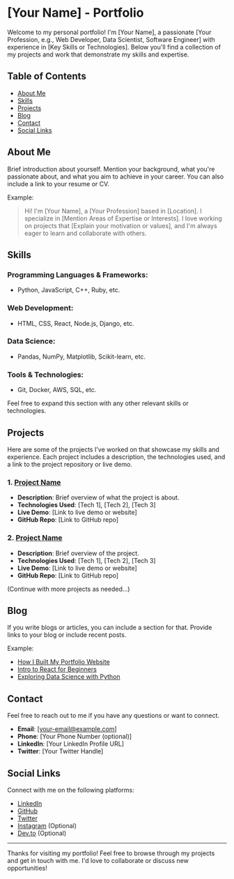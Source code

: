 # [Your Name] - Portfolio

Welcome to my personal portfolio! I'm [Your Name], a passionate [Your Profession, e.g., Web Developer, Data Scientist, Software Engineer] with experience in [Key Skills or Technologies]. Below you'll find a collection of my projects and work that demonstrate my skills and expertise.

## Table of Contents

- [About Me](#about-me)
- [Skills](#skills)
- [Projects](#projects)
- [Blog](#blog)
- [Contact](#contact)
- [Social Links](#social-links)

## About Me

Brief introduction about yourself. Mention your background, what you're passionate about, and what you aim to achieve in your career. You can also include a link to your resume or CV.

Example:
> Hi! I'm [Your Name], a [Your Profession] based in [Location]. I specialize in [Mention Areas of Expertise or Interests]. I love working on projects that [Explain your motivation or values], and I'm always eager to learn and collaborate with others.

## Skills

### Programming Languages & Frameworks:
- Python, JavaScript, C++, Ruby, etc.

### Web Development:
- HTML, CSS, React, Node.js, Django, etc.

### Data Science:
- Pandas, NumPy, Matplotlib, Scikit-learn, etc.

### Tools & Technologies:
- Git, Docker, AWS, SQL, etc.

Feel free to expand this section with any other relevant skills or technologies.

## Projects

Here are some of the projects I've worked on that showcase my skills and experience. Each project includes a description, the technologies used, and a link to the project repository or live demo.

### 1. [Project Name](link-to-project-repo)
   - **Description**: Brief overview of what the project is about.
   - **Technologies Used**: [Tech 1], [Tech 2], [Tech 3]
   - **Live Demo**: [Link to live demo or website]
   - **GitHub Repo**: [Link to GitHub repo]

### 2. [Project Name](link-to-project-repo)
   - **Description**: Brief overview of the project.
   - **Technologies Used**: [Tech 1], [Tech 2], [Tech 3]
   - **Live Demo**: [Link to live demo or website]
   - **GitHub Repo**: [Link to GitHub repo]

(Continue with more projects as needed...)

## Blog

If you write blogs or articles, you can include a section for that. Provide links to your blog or include recent posts.

Example:
- [How I Built My Portfolio Website](link-to-blog-post)
- [Intro to React for Beginners](link-to-blog-post)
- [Exploring Data Science with Python](link-to-blog-post)

## Contact

Feel free to reach out to me if you have any questions or want to connect.

- **Email**: [your-email@example.com]
- **Phone**: [Your Phone Number (optional)]
- **LinkedIn**: [Your LinkedIn Profile URL]
- **Twitter**: [Your Twitter Handle]

## Social Links

Connect with me on the following platforms:

- [LinkedIn](https://www.linkedin.com/in/yourprofile)
- [GitHub](https://github.com/yourusername)
- [Twitter](https://twitter.com/yourhandle)
- [Instagram](https://instagram.com/yourhandle) (Optional)
- [Dev.to](https://dev.to/yourusername) (Optional)

---

Thanks for visiting my portfolio! Feel free to browse through my projects and get in touch with me. I'd love to collaborate or discuss new opportunities!
